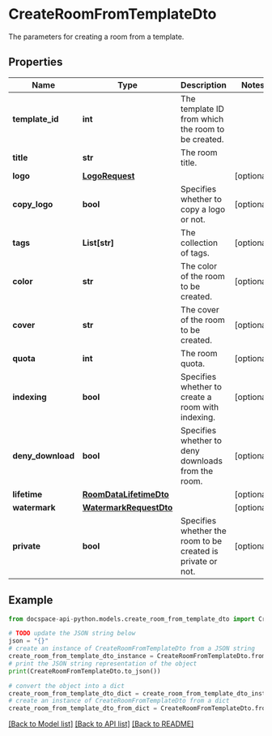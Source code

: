 # CreateRoomFromTemplateDto
The parameters for creating a room from a template.

## Properties

Name | Type | Description | Notes
------------ | ------------- | ------------- | -------------
**template_id** | **int** | The template ID from which the room to be created. | 
**title** | **str** | The room title. | 
**logo** | [**LogoRequest**](LogoRequest.md) |  | [optional] 
**copy_logo** | **bool** | Specifies whether to copy a logo or not. | [optional] 
**tags** | **List[str]** | The collection of tags. | [optional] 
**color** | **str** | The color of the room to be created. | [optional] 
**cover** | **str** | The cover of the room to be created. | [optional] 
**quota** | **int** | The room quota. | [optional] 
**indexing** | **bool** | Specifies whether to create a room with indexing. | [optional] 
**deny_download** | **bool** | Specifies whether to deny downloads from the room. | [optional] 
**lifetime** | [**RoomDataLifetimeDto**](RoomDataLifetimeDto.md) |  | [optional] 
**watermark** | [**WatermarkRequestDto**](WatermarkRequestDto.md) |  | [optional] 
**private** | **bool** | Specifies whether the room to be created is private or not. | [optional] 

## Example

```python
from docspace-api-python.models.create_room_from_template_dto import CreateRoomFromTemplateDto

# TODO update the JSON string below
json = "{}"
# create an instance of CreateRoomFromTemplateDto from a JSON string
create_room_from_template_dto_instance = CreateRoomFromTemplateDto.from_json(json)
# print the JSON string representation of the object
print(CreateRoomFromTemplateDto.to_json())

# convert the object into a dict
create_room_from_template_dto_dict = create_room_from_template_dto_instance.to_dict()
# create an instance of CreateRoomFromTemplateDto from a dict
create_room_from_template_dto_from_dict = CreateRoomFromTemplateDto.from_dict(create_room_from_template_dto_dict)
```
[[Back to Model list]](../README.md#documentation-for-models) [[Back to API list]](../README.md#documentation-for-api-endpoints) [[Back to README]](../README.md)


